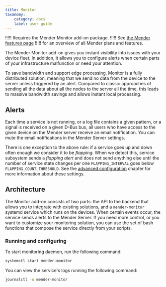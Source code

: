 ```yaml
---
title: Monitor
taxonomy:
    category: docs
    label: user guide
---
```


!!!!! Requires the Mender Monitor add-on package.
!!!!! See [the Mender features page](https://mender.io/plans/features?target=_blank)
!!!!! for an overview of all Mender plans and features.

The Mender Monitor add-on gives you instant visibility into issues
with your device fleet. In addition, it allows you to configure alerts
when certain parts of your infrastructure malfunction or need your attention.

To save bandwidth and support edge processing, Monitor is a fully
distributed solution, meaning that we send no data from the device
to the server unless triggered by an alert. Compared to classic approaches
of sending all the data about all the nodes to the server all the time,
this leads to massive bandwidth savings and allows instant local processing.

## Alerts

Each time a service is not running, or a log file contains a given pattern, or a
signal is received on a given D-Bus bus, all users who have access to the given
device on the Mender server receive an email notification. You can mute the
email notifications in the Mender Server settings.

There is one exception to the above rule: if a service goes up and down often
enough we consider it to be _flapping_. When we detect this, service subsystem
sends a _flapping alert_ and does not send anything else until the number of service
state changes per one `FLAPPING_INTERVAL` goes below `FLAPPING_COUNT_THRESHOLD`.
See the [advanced configuration](30.Advanced-configuration/docs.md) chapter
for more information about these settings.

## Architecture

The Monitor add-on consists of two parts: the API to the backend that allows
you to integrate with existing solutions, and a `mender-monitor`
systemd service which runs on the devices. When certain events occur,
the service sends alerts to the Mender Server. If you need more control,
or you want to customize your monitoring solution, you can use the set of
bash functions that compose the service directly from your scripts.

### Running and configuring

To start monitoring daemon, run the following command:

```bash
systemctl start mender-monitor
```

You can view the service's logs running the following command:

```bash
journalctl -u mender-monitor
```
